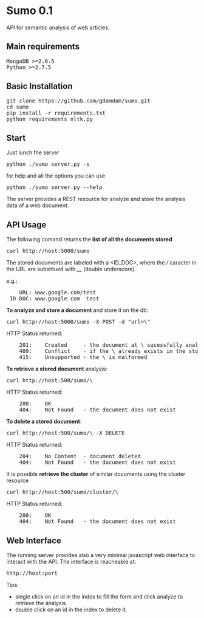 # Sumo 0.1
API for semantic analysis of web articles.


## Main requirements
<pre>
MongoDB >=2.6.5 
Python >=2.7.5
</pre>

## Basic Installation

<pre>
git clone https://github.com/gdamdam/sumo.git
cd sumo
pip install -r requirements.txt
python requirements_nltk.py
</pre>

## Start

Just lunch the server

<pre>
python ./sumo_server.py -s <IP>
</pre>

for help and all the options you can use
<pre>
python ./sumo_server.py --help
</pre>

The server provides a REST resource for analyze and store the analysis data of a web document.

## API Usage

The following comand returns the <b>list of all the documents stored</b>
<pre>
curl http://host:5000/sumo
</pre>

The stored documents are labeled with a \<ID_DOC\>, where the <i>/</i> caracter in the URL
are substitued with <i>\_\_</i> (double underscore).

e.g.: 
<pre>
	URL: www.google.com/test
 ID_DOC: www.google.com__test
</pre>

<b>To analyze and store a document</b> and store it on the db:
<pre>
curl http://host:5000/sumo -X POST -d "url=\<TARGET_URL\>"
</pre>
HTTP Status returned:
<pre>
	201:	Created		- the document at \<TARGET_URL\> sucessfully analyzed and stored
	409:	Conflict	- if the \<TARGET_URL\> already exists in the storade
	415:	Unsupported	- the \<TARGET_URL\> is malformed
</pre>

<b>To retrieve a stored document</b> analysis:
<pre>
curl http://host:500/sumo/\<ID_DOC\>
</pre>
HTTP Status returned:
<pre>
	200:	OK			
	404:	Not Found 	- the document does not exist
</pre>

<b>To delete a stored document</b>:
<pre>
curl http://host:500/sumo/\<ID_DOC\> -X DELETE
</pre>
HTTP Status returned:
<pre>
	204:	No Content	- document deleted 
	404:	Not Found 	- the document does not exist
</pre>

It is possible <b>retrieve the cluster</b> of similar documents using the cluster resource
<pre>
curl http://host:500/sumo/cluster/\<ID_DOC\>
</pre>
HTTP Status returned:
<pre>
	200:	OK
	404:	Not Found 	- the document does not exist
</pre>


## Web Interface

The running server provides also a very minimal javascript web interface to interact with the API.
The interface is reacheable at:
<pre>
http://host:port
</pre>

Tips:
- single click on an id in the index to fill the form and click analyze to retrieve the analysis.
- double click on an id in the index to delete it.
